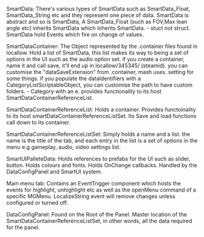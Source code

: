 SmartData:
There's various types of SmartData such as SmartData_Float, SmartData_String etc and they represent one piece of data.
SmartData is abstract and so is SmartData<Datatype>, A SmartData_Float (such as FOV,Max lean angle etc) inherits SmartData<smartDataFloatStuct> which inherits SmartData. - stuct not struct.
SmartData hold Events which fire on change of values.

SmartDataContainer:
The Object represented by the .container files found in locallow.
Hold a list of SmartData, this list makes its way to being a set of options in the UI such as the audio option set.
if you create a container, name it and call save, it'll end up in locallow/345345/ (steamid).
you can customise the "dataSaveExtension" from .container, mash uses .setting for some things.
if you populate the dataIdentifiers with a CategoryListScriptableObject, you can customise the path to have custom folders. - Category with an e.
provides functionality to its host SmartDataContainerReferenceList.

SmartDataContainerReferenceList:
Holds a container.
Provides functoinality to its host smartDataContainerReferenceListSet.
Its Save and load functions call down to its container.

SmartDataContainerReferenceListSet:
Simply holds a name and a list<SmartDataCntainerReferenceList>.
the name is the title of the tab, and each entry in the list is a set of options in the menu e.g gameplay, audio, video settings list.

SmartUIPalleteData:
Holds references to prefabs for the UI such as slider, button.
Holds colours and fonts.
Holds OnChange callbacks.
Handled by the DataConfigPanel and SmartUI system.

Main menu tab:
Contains an EventTrigger component which hosts the events for highlight, unhighlight etc as well as the openMenu command of a specific MGMenu.
LocalizeString event will remove changes unless configured or turned off.

DataConfigPanel:
Found on the Root of the Panel.
Master location of the SmartDataContainerReferenceListSet, in other words, all the data required for the panel.
